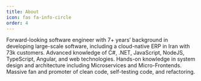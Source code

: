 ```yaml
---
title: About
icon: fas fa-info-circle
order: 4
---
```


Forward-looking software engineer with 7+ years’ background in developing large-scale software, including a cloud-native ERP in Iran with 73k customers. Advanced knowledge of C#, .NET, JavaScript, NodeJS, TypeScript, Angular, and web technologies. Hands-on knowledge in system design and architecture including Microservices and Micro-Frontends. Massive fan and promoter of clean code, self-testing code, and refactoring.
